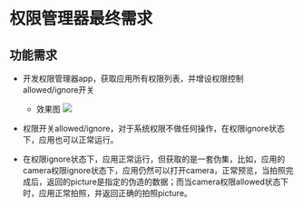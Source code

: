 # 权限管理器最终需求

## 功能需求
  - 开发权限管理器app，获取应用所有权限列表，并增设权限控制allowed/ignore开关
    - 效果图
    ![](https://github.com/openthos/multiwin-analysis/blob/master/pictures/oto_privacy.png)
    
  - 权限开关allowed/ignore，对于系统权限不做任何操作，在权限ignore状态下，应用也可以正常运行。
  - 在权限ignore状态下，应用正常运行，但获取的是一套伪集，比如，应用的camera权限ignore状态下，应用仍然可以打开camera，正常预览，当拍照完成后，返回的picture是指定的伪造的数据；而当camera权限allowed状态下时，应用正常拍照，并返回正确的拍照picture。
  

